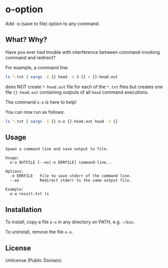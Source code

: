 o-option
========

Add -o (save to file) option to any command. 

## What? Why?

Have you ever had trouble with interference between command-invoking command and redirect?

For example, a command line:

```sh
ls *.txt | xargs -I {} head -n 3 {} > {}-head.out
```

does NOT create `*-head.out` file for each of the `*.txt` files but creates one file `{}-head.out` containing outputs of all `head` command executions.

The command `o-o` is here to help!

You can now run as follows:

```sh
ls *.txt | xargs -I {} o-o {}-head.out head -3 {}
```

## Usage

```
Spawn a command line and save output to file.

Usage:
  o-o OUTFILE [--eo|-e ERRFILE] command-line...

Options:
  -e ERRFILE   File to save stderr of the command line.
  --eo         Redirect stderr to the same output file.

Example:
  o-o result.txt ls
```

## Installation

To install, copy a file `o-o` in any directory on PATH, e.g. `~/bin`.

To uninstall, remove the file `o-o`.

## License

Unlicense (Public Domain).

